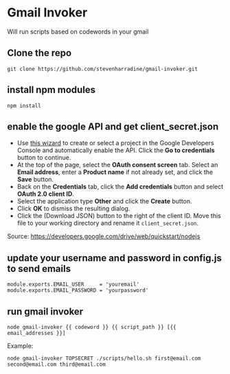 # Gmail Invoker
Will run scripts based on codewords in your gmail

## Clone the repo
```
git clone https://github.com/stevenharradine/gmail-invoker.git
```

## install npm modules
```
npm install
```

## enable the google API and get client_secret.json
 - Use [this wizard](https://console.developers.google.com/start/api?id=drive) to create or select a project in the Google Developers Console and automatically enable the API. Click the **Go to credentials** button to continue.
 - At the top of the page, select the **OAuth consent screen** tab. Select an **Email address**, enter a **Product name** if not already set, and click the **Save** button.
 - Back on the **Credentials** tab, click the **Add credentials** button and select **OAuth 2.0 client ID**.
 - Select the application type **Other** and click the **Create** button.
 - Click **OK** to dismiss the resulting dialog.
 - Click the  (Download JSON) button to the right of the client ID. Move this file to your working directory and rename it `client_secret.json`.

Source: https://developers.google.com/drive/web/quickstart/nodejs

## update your username and password in config.js to send emails
```
module.exports.EMAIL_USER     = 'youremail'
module.exports.EMAIL_PASSWORD = 'yourpassword'
```

## run gmail invoker
```
node gmail-invoker {{ codeword }} {{ script_path }} [{{ email_addresses }}]
```

Example:
```
node gmail-invoker TOPSECRET ./scripts/hello.sh first@email.com second@email.com third@email.com
```